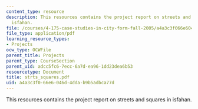 ```yaml
---
content_type: resource
description: This resources contains the project report on streets and squares in
  isfahan.
file: /courses/4-175-case-studies-in-city-form-fall-2005/a4a3c3f066e6046d4ddab9b5adbca77d_strts_squares.pdf
file_type: application/pdf
learning_resource_types:
- Projects
ocw_type: OCWFile
parent_title: Projects
parent_type: CourseSection
parent_uid: adcc5fc6-7ecc-6a7d-ea96-1dd23dea6b53
resourcetype: Document
title: strts_squares.pdf
uid: a4a3c3f0-66e6-046d-4dda-b9b5adbca77d
---
```

This resources contains the project report on streets and squares in isfahan.